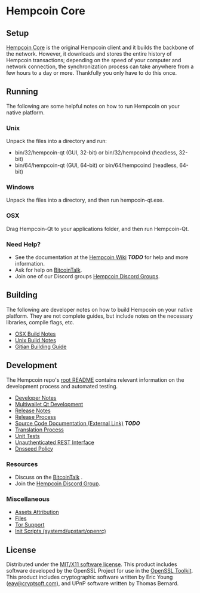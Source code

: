 Hempcoin Core
=====================

Setup
---------------------
[Hempcoin Core](https://github.com/hempcoin-project/hempcoin) is the original Hempcoin client and it builds the backbone of the network. However, it downloads and stores the entire history of Hempcoin transactions; depending on the speed of your computer and network connection, the synchronization process can take anywhere from a few hours to a day or more. Thankfully you only have to do this once.

Running
---------------------
The following are some helpful notes on how to run Hempcoin on your native platform.

### Unix

Unpack the files into a directory and run:

- bin/32/hempcoin-qt (GUI, 32-bit) or bin/32/hempcoind (headless, 32-bit)
- bin/64/hempcoin-qt (GUI, 64-bit) or bin/64/hempcoind (headless, 64-bit)

### Windows

Unpack the files into a directory, and then run hempcoin-qt.exe.

### OSX

Drag Hempcoin-Qt to your applications folder, and then run Hempcoin-Qt.

### Need Help?

* See the documentation at the [Hempcoin Wiki](https://en.bitcoin.it/wiki/Main_Page) ***TODO***
for help and more information.
* Ask for help on [BitcoinTalk](https://bitcointalk.org/index.php?topic=2956408.0).
* Join one of our Discord groups [Hempcoin Discord Groups](https://discord.gg/8tbvMQM).

Building
---------------------
The following are developer notes on how to build Hempcoin on your native platform. They are not complete guides, but include notes on the necessary libraries, compile flags, etc.

- [OSX Build Notes](build-osx.md)
- [Unix Build Notes](build-unix.md)
- [Gitian Building Guide](gitian-building.md)

Development
---------------------
The Hempcoin repo's [root README](https://github.com/hempcoin-project/hempcoin/blob/master/README.md) contains relevant information on the development process and automated testing.

- [Developer Notes](developer-notes.md)
- [Multiwallet Qt Development](multiwallet-qt.md)
- [Release Notes](release-notes.md)
- [Release Process](release-process.md)
- [Source Code Documentation (External Link)](https://dev.visucore.com/bitcoin/doxygen/) ***TODO***
- [Translation Process](translation_process.md)
- [Unit Tests](unit-tests.md)
- [Unauthenticated REST Interface](REST-interface.md)
- [Dnsseed Policy](dnsseed-policy.md)

### Resources

* Discuss on the [BitcoinTalk](https://bitcointalk.org/index.php?topic=2956408.0) .
* Join the [Hempcoin Discord Group](https://discord.gg/8tbvMQM).

### Miscellaneous
- [Assets Attribution](assets-attribution.md)
- [Files](files.md)
- [Tor Support](tor.md)
- [Init Scripts (systemd/upstart/openrc)](init.md)

License
---------------------
Distributed under the [MIT/X11 software license](http://www.opensource.org/licenses/mit-license.php).
This product includes software developed by the OpenSSL Project for use in the [OpenSSL Toolkit](https://www.openssl.org/). This product includes
cryptographic software written by Eric Young ([eay@cryptsoft.com](mailto:eay@cryptsoft.com)), and UPnP software written by Thomas Bernard.
